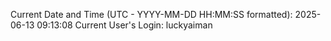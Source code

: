Current Date and Time (UTC - YYYY-MM-DD HH:MM:SS formatted): 2025-06-13 09:13:08
Current User's Login: luckyaiman
